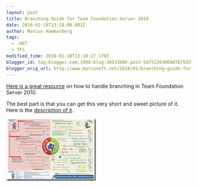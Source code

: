 ```yaml
---
layout: post
title: Branching Guide for Team Foundation Server 2010
date: 2010-01-18T13:18:00.001Z
author: Marcus Hammarberg
tags:
  - .NET
  - TFS
modified_time: 2010-01-18T13:18:27.170Z
blogger_id: tag:blogger.com,1999:blog-36533086.post-5475226306907875937
blogger_orig_url: http://www.marcusoft.net/2010/01/branching-guide-for-team-foundation.html
---
```


[Here is a great resource](http://tfsbranchingguideiii.codeplex.com/) on how to handle branching in Team Foundation Server 2010.

The best part is that you can get this very short and sweet picture of it. Here is the [description of it](http://tfsbranchingguideii.codeplex.com/Release/ProjectReleases.aspx?ReleaseId=20785#DownloadId=52462).

![image_2[1]](/img/image_2%255B1%255D_thumb.png)
